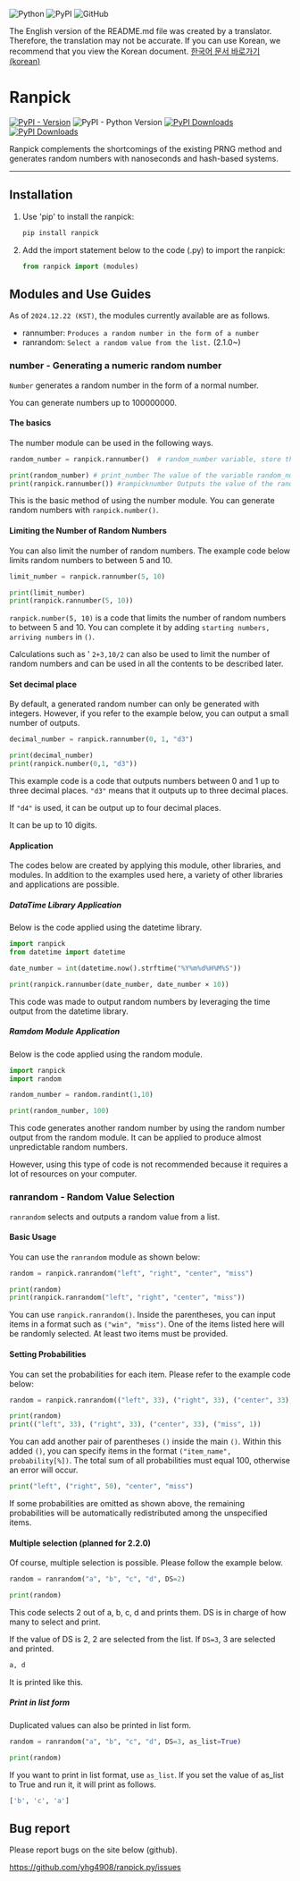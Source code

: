 ![Python](https://img.shields.io/badge/Python-3776AB?style=for-the-badge&logo=Python&logoColor=white)
![PyPI](https://img.shields.io/badge/PyPI-3775A9?style=for-the-badge&logo=PyPI&logoColor=white)
![GitHub](https://img.shields.io/badge/github-%23121011.svg?style=for-the-badge&logo=github&logoColor=white)


The English version of the README.md file was created by a translator. Therefore, the translation may not be accurate. If you can use Korean, we recommend that you view the Korean document.
[한국어 문서 바로가기(korean)](https://github.com/yhg4908/ranpick.py/blob/main/README_KR.md)

# Ranpick
[![PyPI - Version](https://img.shields.io/pypi/v/ranpick)](https://pypi.org/project/ranpick)
![PyPI - Python Version](https://img.shields.io/pypi/pyversions/ranpick)
[![PyPI Downloads](https://static.pepy.tech/badge/ranpick/month)](https://pepy.tech/projects/ranpick)
[![PyPI Downloads](https://static.pepy.tech/badge/ranpick)](https://pepy.tech/projects/ranpick)



Ranpick complements the shortcomings of the existing PRNG method and generates random numbers with nanoseconds and hash-based systems.


---



## Installation



1. Use 'pip' to install the ranpick:

   ```bash
   pip install ranpick
   ```
2. Add the import statement below to the code (.py) to import the ranpick:

   ```python
   from ranpick import (modules)
   ```



## Modules and Use Guides


As of `2024.12.22 (KST)`, the modules currently available are as follows.

- rannumber: `Produces a random number in the form of a number`
- ranrandom: `Select a random value from the list.` (2.1.0~)



### number - Generating a numeric random number


`Number` generates a random number in the form of a normal number.

You can generate numbers up to 100000000.



#### The basics



The number module can be used in the following ways.
```python
random_number = ranpick.rannumber()  # random_number variable, store the random number (~100000000) that is selected as the random number module.

print(random_number) # print_number The value of the variable random_number.
print(ranpick.rannumber()) #rampicknumber Outputs the value of the random number drawn by the module.
```
This is the basic method of using the number module. You can generate random numbers with `ranpick.number()`.


#### Limiting the Number of Random Numbers



You can also limit the number of random numbers. The example code below limits random numbers to between 5 and 10.
```python
limit_number = ranpick.rannumber(5, 10)

print(limit_number)
print(ranpick.rannumber(5, 10))
```
`ranpick.number(5, 10)` is a code that limits the number of random numbers to between 5 and 10. You can complete it by adding `starting numbers, arriving numbers` in `()`.

Calculations such as ' `2+3,10/2` can also be used to limit the number of random numbers and can be used in all the contents to be described later.


#### Set decimal place



By default, a generated random number can only be generated with integers. However, if you refer to the example below, you can output a small number of outputs.
```python
decimal_number = ranpick.rannumber(0, 1, "d3")

print(decimal_number)
print(ranpick.number(0,1, "d3"))
```
This example code is a code that outputs numbers between 0 and 1 up to three decimal places. `"d3"` means that it outputs up to three decimal places.

If `"d4"` is used, it can be output up to four decimal places.

It can be up to 10 digits.


#### Application



The codes below are created by applying this module, other libraries, and modules. In addition to the examples used here, a variety of other libraries and applications are possible.

##### DataTime Library Application
Below is the code applied using the datetime library.
```python
import ranpick
from datetime import datetime

date_number = int(datetime.now().strftime("%Y%m%d%H%M%S"))

print(ranpick.rannumber(date_number, date_number × 10))
```
This code was made to output random numbers by leveraging the time output from the datetime library.

##### Ramdom Module Application
Below is the code applied using the random module.
```python
import ranpick
import random

random_number = random.randint(1,10)

print(random_number, 100)
```
This code generates another random number by using the random number output from the random module. It can be applied to produce almost unpredictable random numbers.

However, using this type of code is not recommended because it requires a lot of resources on your computer.

### ranrandom - Random Value Selection
`ranrandom` selects and outputs a random value from a list.

#### Basic Usage
You can use the `ranrandom` module as shown below:
```python
random = ranpick.ranrandom("left", "right", "center", "miss")

print(random)
print(ranpick.ranrandom("left", "right", "center", "miss"))
```
You can use `ranpick.ranrandom()`. Inside the parentheses, you can input items in a format such as `("win", "miss")`.
One of the items listed here will be randomly selected.
At least two items must be provided.

#### Setting Probabilities
You can set the probabilities for each item. Please refer to the example code below:
```python
random = ranpick.ranrandom(("left", 33), ("right", 33), ("center", 33), ("miss", 1))

print(random)
print(("left", 33), ("right", 33), ("center", 33), ("miss", 1))
```
You can add another pair of parentheses `()` inside the main `()`.
Within this added `()`, you can specify items in the format `("item_name", probability[%])`.
The total sum of all probabilities must equal 100, otherwise an error will occur.
```python
print("left", ("right", 50), "center", "miss")
```
If some probabilities are omitted as shown above, the remaining probabilities will be automatically redistributed among the unspecified items.

#### Multiple selection (planned for 2.2.0)
Of course, multiple selection is possible. Please follow the example below.
```python
random = ranrandom("a", "b", "c", "d", DS=2)

print(random)
```
This code selects 2 out of a, b, c, d and prints them. DS is in charge of how many to select and print.

If the value of DS is 2, 2 are selected from the list. If `DS=3`, 3 are selected and printed.
```r
a, d
```
It is printed like this.

##### Print in list form
Duplicated values ​​can also be printed in list form. 
```python
random = ranrandom("a", "b", "c", "d", DS=3, as_list=True)

print(random)
```
If you want to print in list format, use `as_list`. If you set the value of as_list to True and run it, it will print as follows.
```r
['b', 'c', 'a']
```

## Bug report


Please report bugs on the site below (github).

<https://github.com/yhg4908/ranpick.py/issues>
